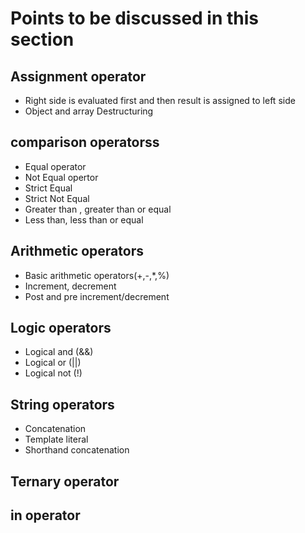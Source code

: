 
# Points to be discussed in this section

## Assignment operator ##
* Right side is evaluated first and then result is assigned to left side
* Object and array Destructuring

## comparison operatorss ##
* Equal operator
* Not Equal opertor
* Strict Equal
* Strict Not Equal
* Greater than , greater than or equal
* Less than, less than or equal

## Arithmetic operators ##
* Basic arithmetic operators(+,-,*,%)
* Increment, decrement
* Post and pre increment/decrement


## Logic operators ##
* Logical and (&&)
* Logical or (||)
* Logical not (!)

## String operators ##
* Concatenation
* Template literal
* Shorthand concatenation

## Ternary operator ##


## in operator ##